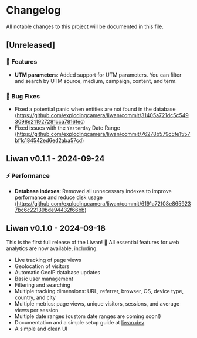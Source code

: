 # Changelog

All notable changes to this project will be documented in this file.

<!--
The format is roughly based on the output of `git-cliff` and this project adheres to [Semantic Versioning](https://semver.org/spec/v2.0.0.html).

- Types of changes
  - `⚠️ Breaking Changes`
  - `🚀 Features`
  - `🐛 Bug Fixes`
  - `📚 Documentation`
  - `⚡ Performance`
  - `🛡️ Security`

Since this is not a library, this changelog focuses on the changes that are relevant to the end-users. For a detailed list of changes, see the commit history, which adheres to [Conventional Commits](https://www.conventionalcommits.org/en/v1.0.0/). New releases are created automatically when a new tag is pushed (Commit message: chore(release): vX.X.X).
-->

## [Unreleased]

### 🚀 Features

- **UTM parameters**: Added support for UTM parameters. You can filter and search by UTM source, medium, campaign, content, and term.

### 🐛 Bug Fixes

- Fixed a potential panic when entities are not found in the database (https://github.com/explodingcamera/liwan/commit/31405a721dc5c5493098e211927281cca7816fec)
- Fixed issues with the `Yesterday` Date Range (https://github.com/explodingcamera/liwan/commit/76278b579c5fe1557bf1c184542ed6ed2aba57cd)

## **Liwan v0.1.1** - 2024-09-24

### ⚡ Performance

- **Database indexes**: Removed all unnecessary indexes to improve performance and reduce disk usage (https://github.com/explodingcamera/liwan/commit/6191a72f08e8659237bc6c22139bde94432f66bb)

## **Liwan v0.1.0** - 2024-09-18

This is the first full release of the Liwan! 🎉
All essential features for web analytics are now available, including:

- Live tracking of page views
- Geolocation of visitors
- Automatic GeoIP database updates
- Basic user management
- Filtering and searching
- Multiple tracking dimensions: URL, referrer, browser, OS, device type, country, and city
- Multiple metrics: page views, unique visitors, sessions, and average views per session
- Multiple date ranges (custom date ranges are coming soon!)
- Documentation and a simple setup guide at [liwan.dev](https://liwan.dev)
- A simple and clean UI
